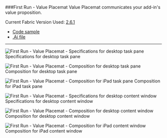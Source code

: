 ###First Run - Value Placemat
Value Placemat communicates your add-in's value proposition.

Current Fabric Version Used: [2.6.1](https://github.com/OfficeDev/office-ui-fabric-core/releases/tag/2.6.1)

* [Code sample](https://github.com/OfficeDev/Office-Add-in-UX-Design-Patterns-Code/tree/master/templates/first-run/value-placemat)
* [.Ai file](https://github.com/OfficeDev/Office-Add-in-UX-Design-Patterns/blob/master/Patterns/Source%20Files/FirstRun_ValuePlacemat.ai?raw=true)

***

![First Run - Value Placemat - Specifications for desktop task pane](https://raw.githubusercontent.com/OfficeDev/Office-Add-in-UX-Design-Patterns/master/Patterns/Assets/FirstRun_ValuePlacemat/FirstRun_ValuePlacemat_Desktop%20Task%20Pane%20Callouts.png)
Specifications for desktop task pane 


![First Run - Value Placemat - Composition for desktop task pane](https://raw.githubusercontent.com/OfficeDev/Office-Add-in-UX-Design-Patterns/master/Patterns/Assets/FirstRun_ValuePlacemat/FirstRun_ValuePlacemat_Desktop%20Task%20Pane.png)
Composition for desktop task pane 


![First Run - Value Placemat - Composition for iPad task pane](https://raw.githubusercontent.com/OfficeDev/Office-Add-in-UX-Design-Patterns/master/Patterns/Assets/FirstRun_ValuePlacemat/FirstRun_ValuePlacemat_iPad%20Task%20Pane.png)
Composition for iPad task pane 


![First Run - Value Placemat - Specifications for desktop content window](https://raw.githubusercontent.com/OfficeDev/Office-Add-in-UX-Design-Patterns/master/Patterns/Assets/FirstRun_ValuePlacemat/FirstRun_ValuePlacemat_Desktop%20Content%20Window%20Callouts.png)
Specifications for desktop content window


![First Run - Value Placemat - Composition for desktop content window](https://raw.githubusercontent.com/OfficeDev/Office-Add-in-UX-Design-Patterns/master/Patterns/Assets/FirstRun_ValuePlacemat/FirstRun_ValuePlacemat_Desktop%20Content%20Window.png)
Composition for desktop content window


![First Run - Value Placemat - Composition for iPad content window](https://raw.githubusercontent.com/OfficeDev/Office-Add-in-UX-Design-Patterns/master/Patterns/Assets/FirstRun_ValuePlacemat/FirstRun_ValuePlacemat_iPad%20Content%20Window.png)
Composition for iPad content window
